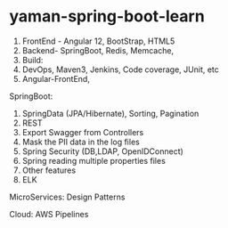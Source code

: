 # yaman-spring-boot-learn

1. FrontEnd - Angular 12, BootStrap, HTML5
2. Backend- SpringBoot, Redis, Memcache,
3. Build: 
4. DevOps, Maven3, Jenkins, Code coverage, JUnit, etc
5. Angular-FrontEnd,


SpringBoot:
1. SpringData (JPA/Hibernate), Sorting, Pagination
2. REST
3. Export Swagger from Controllers
4. Mask the PII data in the log files
5. Spring Security (DB,LDAP, OpenIDConnect)
6. Spring reading multiple properties files
7. Other features
8. ELK

MicroServices:
Design Patterns

Cloud:
AWS Pipelines
